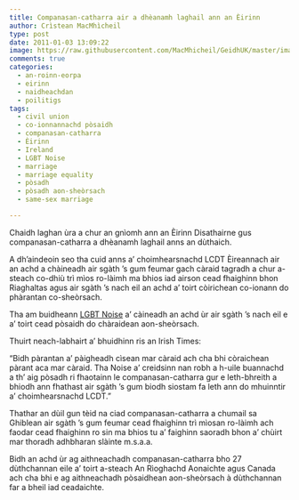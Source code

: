 ```yaml
---
title: Companasan-catharra air a dhèanamh laghail ann an Èirinn
author: Crìstean MacMhìcheil
type: post
date: 2011-01-03 13:09:22
image: https://raw.githubusercontent.com/MacMhicheil/GeidhUK/master/images/2011-01-03-companasan-catharra-air-a-dheanamh-laghail-ann-an-eirinn.jpg
comments: true
categories:
  - an-roinn-eorpa
  - eirinn
  - naidheachdan
  - poilitigs
tags:
  - civil union
  - co-ionnannachd pòsaidh
  - companasan-catharra
  - Èirinn
  - Ireland
  - LGBT Noise
  - marriage
  - marriage equality
  - pòsadh
  - pòsadh aon-sheòrsach
  - same-sex marriage

---
```

Chaidh laghan ùra a chur an gnìomh ann an Èirinn Disathairne gus companasan-catharra a dhèanamh laghail anns an dùthaich.

<!--more-->

A dh&#8217;aindeoin seo tha cuid anns a&#8217; choimhearsnachd LCDT Èireannach air an achd a chàineadh air sgàth &#8217;s gum feumar gach càraid tagradh a chur a-steach co-dhiù trì mìos ro-làimh ma bhios iad airson cead fhaighinn bhon Riaghaltas agus air sgàth &#8217;s nach eil an achd a&#8217; toirt còirichean co-ionann do phàrantan co-sheòrsach.

Tha am buidheann [LGBT Noise][1] a&#8217; càineadh an achd ùr air sgàth &#8217;s nach eil e a&#8217; toirt cead pòsaidh do chàraidean aon-sheòrsach.

Thuirt neach-labhairt a&#8217; bhuidhinn ris an Irish Times:

&#8220;Bidh pàrantan a&#8217; pàigheadh cìsean mar càraid ach cha bhi còraichean pàrant aca mar càraid. Tha Noise a&#8217; creidsinn nan robh a h-uile buannachd a th&#8217; aig pòsadh ri fhaotainn le companasan-catharra gur e leth-bhreith a bhiodh ann fhathast air sgàth &#8217;s gum biodh siostam fa leth ann do mhuinntir a&#8217; choimhearsnachd LCDT.&#8221;

Thathar an dùil gun tèid na ciad companasan-catharra a chumail sa Ghiblean air sgàth &#8217;s gum feumar cead fhaighinn trì mìosan ro-làimh ach faodar cead fhaighinn ro sin ma bhios tu a&#8217; faighinn saoradh bhon a&#8217; chùirt mar thoradh adhbharan slàinte m.s.a.a.

Bidh an achd ùr ag aithneachadh companasan-catharra bho 27 dùthchannan eile a&#8217; toirt a-steach An Rìoghachd Aonaichte agus Canada ach cha bhi e ag aithneachadh pòsaidhean aon-sheòrsach à dùthchannan far a bheil iad ceadaichte.

 [1]: http://www.lgbtnoise.ie/ "lgbtNoise | Gay Civil Marriage Now!"
